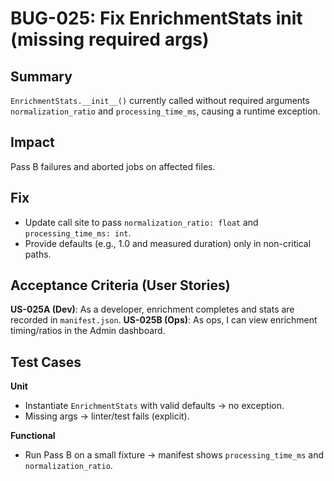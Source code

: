 # BUG-025: Fix EnrichmentStats init (missing required args)


## Summary
`EnrichmentStats.__init__()` currently called without required arguments `normalization_ratio` and `processing_time_ms`, causing a runtime exception.

## Impact
Pass B failures and aborted jobs on affected files.

## Fix
- Update call site to pass `normalization_ratio: float` and `processing_time_ms: int`.
- Provide defaults (e.g., 1.0 and measured duration) only in non-critical paths.

## Acceptance Criteria (User Stories)
**US-025A (Dev)**: As a developer, enrichment completes and stats are recorded in `manifest.json`.
**US-025B (Ops)**: As ops, I can view enrichment timing/ratios in the Admin dashboard.

## Test Cases
**Unit**
- Instantiate `EnrichmentStats` with valid defaults → no exception.
- Missing args → linter/test fails (explicit).

**Functional**
- Run Pass B on a small fixture → manifest shows `processing_time_ms` and `normalization_ratio`.
